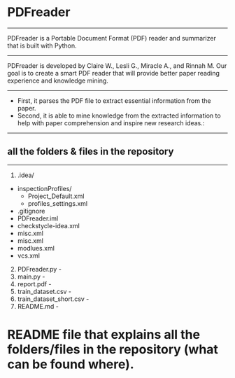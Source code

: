 # PDFreader 
***
PDFreader is a Portable Document Format (PDF) reader and summarizer that is built with Python.
***
PDFreader is developed by Claire W., Lesli G., Miracle A., and Rinnah M. Our goal is to create a smart PDF reader that will provide better paper reading experience and knowledge mining.
***
* First, it parses the PDF file to extract essential information from the paper. 
* Second, it is able to mine knowledge from the extracted information to help with paper comprehension and inspire new research ideas.:
***
## all the folders & files in the repository
---
1. .idea/ 
- inspectionProfiles/ 
  - Project_Default.xml
  - profiles_settings.xml
- .gitignore
- PDFreader.iml 
- checkstycle-idea.xml
- misc.xml
- misc.xml
- modlues.xml
- vcs.xml
2. PDFreader.py - 
3. main.py - 
4. report.pdf - 
5. train_dataset.csv - 
6. train_dataset_short.csv - 
7. README.md - 

# README file that explains all the folders/files in the repository (what can be found where).

